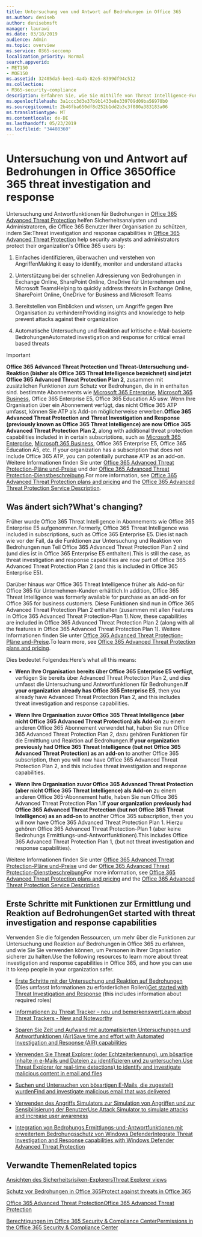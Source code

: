 ```yaml
---
title: Untersuchung von und Antwort auf Bedrohungen in Office 365
ms.author: deniseb
author: denisebmsft
manager: laurawi
ms.date: 03/18/2019
audience: Admin
ms.topic: overview
ms.service: O365-seccomp
localization_priority: Normal
search.appverid:
- MET150
- MOE150
ms.assetid: 32405da5-bee1-4a4b-82e5-8399df94c512
ms.collection:
- M365-security-compliance
description: Erfahren Sie, wie Sie mithilfe von Threat Intelligence-Funktionen in Office 365 Advanced Threat Protection Sicherheitsrisiken in Ihrer Organisation erforschen, auf Schadsoftware, Phishing und andere Angriffe reagieren können, die Office 365 in Ihrem Namen erkannt hat, und nach Bedrohungen suchen. Indikatoren.
ms.openlocfilehash: 3a1ccc3d3e37b9b1433e8e339709d09ba56970b0
ms.sourcegitcommit: 2b46fba650df8d252b1dd2b3c3f080a383183a06
ms.translationtype: MT
ms.contentlocale: de-DE
ms.lasthandoff: 05/23/2019
ms.locfileid: "34408360"
---
```

# <a name="office-365-threat-investigation-and-response"></a><span data-ttu-id="8bba7-103">Untersuchung von und Antwort auf Bedrohungen in Office 365</span><span class="sxs-lookup"><span data-stu-id="8bba7-103">Office 365 threat investigation and response</span></span>

<span data-ttu-id="8bba7-104">Untersuchung und Antwortfunktionen für Bedrohungen in [Office 365 Advanced Threat Protection](office-365-atp.md) helfen Sicherheitsanalysten und Administratoren, die Office 365 Benutzer Ihrer Organisation zu schützen, indem Sie:</span><span class="sxs-lookup"><span data-stu-id="8bba7-104">Threat investigation and response capabilities in [Office 365 Advanced Threat Protection](office-365-atp.md) help security analysts and administrators protect their organization's Office 365 users by:</span></span>
  
1. <span data-ttu-id="8bba7-105">Einfaches identifizieren, überwachen und verstehen von Angriffen</span><span class="sxs-lookup"><span data-stu-id="8bba7-105">Making it easy to identify, monitor and understand attacks</span></span>
    
2. <span data-ttu-id="8bba7-106">Unterstützung bei der schnellen Adressierung von Bedrohungen in Exchange Online, SharePoint Online, OneDrive für Unternehmen und Microsoft Teams</span><span class="sxs-lookup"><span data-stu-id="8bba7-106">Helping to quickly address threats in Exchange Online, SharePoint Online, OneDrive for Business and Microsoft Teams</span></span>
    
3. <span data-ttu-id="8bba7-107">Bereitstellen von Einblicken und wissen, um Angriffe gegen Ihre Organisation zu verhindern</span><span class="sxs-lookup"><span data-stu-id="8bba7-107">Providing insights and knowledge to help prevent attacks against their organization</span></span>

4. <span data-ttu-id="8bba7-108">Automatische Untersuchung und Reaktion auf kritische e-Mail-basierte Bedrohungen</span><span class="sxs-lookup"><span data-stu-id="8bba7-108">Automated investigation and response for critical email based threats</span></span>
    
> [!IMPORTANT]
> <span data-ttu-id="8bba7-109">**Office 365 Advanced Threat Protection und Threat-Untersuchung und-Reaktion (bisher als Office 365 Threat Intelligence bezeichnet) sind jetzt Office 365 Advanced Threat Protection Plan 2**, zusammen mit zusätzlichen Funktionen zum Schutz vor Bedrohungen, die in in enthalten sind. bestimmte Abonnements wie [Microsoft 365 Enterprise](https://www.microsoft.com/microsoft-365/enterprise/home), [Microsoft 365 Business](https://www.microsoft.com/microsoft-365/business), Office 365 Enterprise E5, Office 365 Education A5 usw. Wenn Ihre Organisation über ein Abonnement verfügt, das nicht Office 365 ATP umfasst, können Sie ATP als Add-on möglicherweise erwerben.</span><span class="sxs-lookup"><span data-stu-id="8bba7-109">**Office 365 Advanced Threat Protection and Threat Investigation and Response (previously known as Office 365 Threat Intelligence) are now Office 365 Advanced Threat Protection Plan 2**, along with additional threat protection capabilities included in in certain subscriptions, such as [Microsoft 365 Enterprise](https://www.microsoft.com/microsoft-365/enterprise/home), [Microsoft 365 Business](https://www.microsoft.com/microsoft-365/business), Office 365 Enterprise E5, Office 365 Education A5, etc. If your organization has a subscription that does not include Office 365 ATP, you can potentially purchase ATP as an add-on.</span></span> <span data-ttu-id="8bba7-110">Weitere Informationen finden Sie unter [Office 365 Advanced Threat Protection-Pläne und-Preise](https://products.office.com/exchange/advance-threat-protection) und der [Office 365 Advanced Threat Protection-Dienstbeschreibung](https://docs.microsoft.com/office365/servicedescriptions/office-365-advanced-threat-protection-service-description#whats-new-in-office-365-advanced-threat-protection-atp).</span><span class="sxs-lookup"><span data-stu-id="8bba7-110">For more information, see [Office 365 Advanced Threat Protection plans and pricing](https://products.office.com/exchange/advance-threat-protection) and the [Office 365 Advanced Threat Protection Service Description](https://docs.microsoft.com/office365/servicedescriptions/office-365-advanced-threat-protection-service-description#whats-new-in-office-365-advanced-threat-protection-atp).</span></span> 
  
## <a name="whats-changing"></a><span data-ttu-id="8bba7-111">Was ändert sich?</span><span class="sxs-lookup"><span data-stu-id="8bba7-111">What's changing?</span></span>

<span data-ttu-id="8bba7-112">Früher wurde Office 365 Threat Intelligence in Abonnements wie Office 365 Enterprise E5 aufgenommen.</span><span class="sxs-lookup"><span data-stu-id="8bba7-112">Formerly, Office 365 Threat Intelligence was included in subscriptions, such as Office 365 Enterprise E5.</span></span> <span data-ttu-id="8bba7-113">Dies ist nach wie vor der Fall, da die Funktionen zur Untersuchung und Reaktion von Bedrohungen nun Teil Office 365 Advanced Threat Protection Plan 2 sind (und dies ist in Office 365 Enterprise E5 enthalten).</span><span class="sxs-lookup"><span data-stu-id="8bba7-113">This is still the case, as threat investigation and response capabilities are now part of Office 365 Advanced Threat Protection Plan 2 (and this is included in Office 365 Enterprise E5).</span></span> 

<span data-ttu-id="8bba7-114">Darüber hinaus war Office 365 Threat Intelligence früher als Add-on für Office 365 für Unternehmen-Kunden erhältlich.</span><span class="sxs-lookup"><span data-stu-id="8bba7-114">In addition, Office 365 Threat Intelligence was formerly available for purchase as an add-on for Office 365 for business customers.</span></span> <span data-ttu-id="8bba7-115">Diese Funktionen sind nun in Office 365 Advanced Threat Protection Plan 2 enthalten (zusammen mit allen Features in Office 365 Advanced Threat Protection-Plan 1).</span><span class="sxs-lookup"><span data-stu-id="8bba7-115">Now, these capabilities are included in Office 365 Advanced Threat Protection Plan 2 (along with all the features in Office 365 Advanced Threat Protection Plan 1).</span></span> <span data-ttu-id="8bba7-116">Weitere Informationen finden Sie unter [Office 365 Advanced Threat Protection-Pläne und-Preise](https://products.office.com/exchange/advance-threat-protection).</span><span class="sxs-lookup"><span data-stu-id="8bba7-116">To learn more, see [Office 365 Advanced Threat Protection plans and pricing](https://products.office.com/exchange/advance-threat-protection).</span></span>

<span data-ttu-id="8bba7-117">Dies bedeutet Folgendes:</span><span class="sxs-lookup"><span data-stu-id="8bba7-117">Here's what all this means:</span></span>

- <span data-ttu-id="8bba7-118">**Wenn Ihre Organisation bereits über Office 365 Enterprise E5 verfügt**, verfügen Sie bereits über Advanced Threat Protection Plan 2, und dies umfasst die Untersuchung und Antwortfunktionen für Bedrohungen.</span><span class="sxs-lookup"><span data-stu-id="8bba7-118">**If your organization already has Office 365 Enterprise E5**, then you already have Advanced Threat Protection Plan 2, and this includes threat investigation and response capabilities.</span></span>

- <span data-ttu-id="8bba7-119">**Wenn Ihre Organisation zuvor Office 365 Threat Intelligence (aber nicht Office 365 Advanced Threat Protection) als Add-on** zu einem anderen Office 365 Abonnement verwendet hat, haben Sie nun Office 365 Advanced Threat Protection Plan 2, dazu gehören Funktionen für die Ermittlung und Reaktion auf Bedrohungen.</span><span class="sxs-lookup"><span data-stu-id="8bba7-119">**If your organization previously had Office 365 Threat Intelligence (but not Office 365 Advanced Threat Protection) as an add-on** to another Office 365 subscription, then you will now have Office 365 Advanced Threat Protection Plan 2, and this includes threat investigation and response capabilities.</span></span> 

- <span data-ttu-id="8bba7-120">**Wenn Ihre Organisation zuvor Office 365 Advanced Threat Protection (aber nicht Office 365 Threat Intelligence) als Add-on** zu einem anderen Office 365-Abonnement hatte, haben Sie nun Office 365 Advanced Threat Protection Plan 1.</span><span class="sxs-lookup"><span data-stu-id="8bba7-120">**If your organization previously had Office 365 Advanced Threat Protection (but not Office 365 Threat Intelligence) as an add-on** to another Office 365 subscription, then you will now have Office 365 Advanced Threat Protection Plan 1.</span></span> <span data-ttu-id="8bba7-121">Hierzu gehören Office 365 Advanced Threat Protection-Plan 1 (aber keine Bedrohungs Ermittlungs-und-Antwortfunktionen).</span><span class="sxs-lookup"><span data-stu-id="8bba7-121">This includes Office 365 Advanced Threat Protection Plan 1, (but not threat investigation and response capabilities).</span></span>

<span data-ttu-id="8bba7-122">Weitere Informationen finden Sie unter [Office 365 Advanced Threat Protection-Pläne und-Preise](https://products.office.com/exchange/advance-threat-protection) und der [Office 365 Advanced Threat Protection-Dienstbeschreibung](https://docs.microsoft.com/office365/servicedescriptions/office-365-advanced-threat-protection-service-description#whats-new-in-office-365-advanced-threat-protection-atp)</span><span class="sxs-lookup"><span data-stu-id="8bba7-122">For more information, see [Office 365 Advanced Threat Protection plans and pricing](https://products.office.com/exchange/advance-threat-protection) and the [Office 365 Advanced Threat Protection Service Description](https://docs.microsoft.com/office365/servicedescriptions/office-365-advanced-threat-protection-service-description#whats-new-in-office-365-advanced-threat-protection-atp)</span></span>

## <a name="get-started-with-threat-investigation-and-response-capabilities"></a><span data-ttu-id="8bba7-123">Erste Schritte mit Funktionen zur Ermittlung und Reaktion auf Bedrohungen</span><span class="sxs-lookup"><span data-stu-id="8bba7-123">Get started with threat investigation and response capabilities</span></span>

<span data-ttu-id="8bba7-124">Verwenden Sie die folgenden Ressourcen, um mehr über die Funktionen zur Untersuchung und Reaktion auf Bedrohungen in Office 365 zu erfahren, und wie Sie Sie verwenden können, um Personen in Ihrer Organisation sicherer zu halten.</span><span class="sxs-lookup"><span data-stu-id="8bba7-124">Use the following resources to learn more about threat investigation and response capabilities in Office 365, and how you can use it to keep people in your organization safer.</span></span>
  
- <span data-ttu-id="8bba7-125">[Erste Schritte mit der Untersuchung und Reaktion auf Bedrohungen](get-started-with-ti.md) (Dies umfasst Informationen zu erforderlichen Rollen)</span><span class="sxs-lookup"><span data-stu-id="8bba7-125">[Get started with Threat Investigation and Response](get-started-with-ti.md) (this includes information about required roles)</span></span> 
    
- [<span data-ttu-id="8bba7-126">Informationen zu Threat Tracker – neu und bemerkenswert</span><span class="sxs-lookup"><span data-stu-id="8bba7-126">Learn about Threat Trackers - New and Noteworthy</span></span>](threat-trackers.md)

- [<span data-ttu-id="8bba7-127">Sparen Sie Zeit und Aufwand mit automatisierten Untersuchungen und Antwortfunktionen (Air)</span><span class="sxs-lookup"><span data-stu-id="8bba7-127">Save time and effort with Automated Investigation and Response (AIR) capabilities</span></span>](automated-investigation-response-office.md)

- [<span data-ttu-id="8bba7-128">Verwenden Sie Threat Explorer (oder Echtzeiterkennung), um bösartige Inhalte in e-Mails und Dateien zu identifizieren und zu untersuchen.</span><span class="sxs-lookup"><span data-stu-id="8bba7-128">Use Threat Explorer (or real-time detections) to identify and investigate malicious content in email and files</span></span>](threat-explorer.md)
    
- [<span data-ttu-id="8bba7-129">Suchen und Untersuchen von bösartigen E-Mails, die zugestellt wurden</span><span class="sxs-lookup"><span data-stu-id="8bba7-129">Find and investigate malicious email that was delivered</span></span>](investigate-malicious-email-that-was-delivered.md)
    
- [<span data-ttu-id="8bba7-130">Verwenden des Angriffs Simulators zur Simulation von Angriffen und zur Sensibilisierung der Benutzer</span><span class="sxs-lookup"><span data-stu-id="8bba7-130">Use Attack Simulator to simulate attacks and increase user awareness</span></span>](attack-simulator.md)
    
- [<span data-ttu-id="8bba7-131">Integration von Bedrohungs Ermittlungs-und-Antwortfunktionen mit erweitertem Bedrohungsschutz von Windows Defender</span><span class="sxs-lookup"><span data-stu-id="8bba7-131">Integrate Threat Investigation and Response capabilities with Windows Defender Advanced Threat Protection</span></span>](integrate-office-365-ti-with-wdatp.md)
    
## <a name="related-topics"></a><span data-ttu-id="8bba7-132">Verwandte Themen</span><span class="sxs-lookup"><span data-stu-id="8bba7-132">Related topics</span></span>

[<span data-ttu-id="8bba7-133">Ansichten des Sicherheitsrisiken-Explorers</span><span class="sxs-lookup"><span data-stu-id="8bba7-133">Threat Explorer views</span></span>](threat-explorer-views.md)

[<span data-ttu-id="8bba7-134">Schutz vor Bedrohungen in Office 365</span><span class="sxs-lookup"><span data-stu-id="8bba7-134">Protect against threats in Office 365</span></span>](protect-against-threats.md)
  
[<span data-ttu-id="8bba7-135">Office 365 Advanced Threat Protection</span><span class="sxs-lookup"><span data-stu-id="8bba7-135">Office 365 Advanced Threat Protection</span></span>](office-365-atp.md)
  
[<span data-ttu-id="8bba7-136">Berechtigungen im Office 365 Security &amp; Compliance Center</span><span class="sxs-lookup"><span data-stu-id="8bba7-136">Permissions in the Office 365 Security &amp; Compliance Center</span></span>](permissions-in-the-security-and-compliance-center.md)
 
